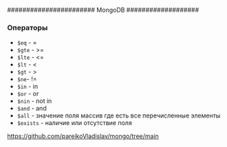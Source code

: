 ####################### MongoDB ###################

### Операторы
- `$eq` - =
- `$gte` - >=
- `$lte` - <=
- `$lt` - <
- `$gt` - >
- `$ne`- !=
- `$in` - in 
- `$or` - or
- `$nin` - not in
- `$and` - and
- `$all` - значение поля массив где есть все перечисленные элементы
- `$exists` - наличие или отсутствие поля 


https://github.com/pareikoVladislav/mongo/tree/main


